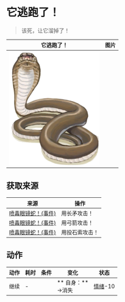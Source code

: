 # 它逃跑了！  
> 该死，让它溜掉了！  
  
  它逃跑了！  |   图片   
 ----  |  ----:   
   |  <img decoding="async" src="Sprite/SpittingCobra.png" href="a.md" style="max-width:300px;max-height:300px;">   
  
## 获取来源  
来源  |  操作  
----  |  ----  
[喷毒眼镜蛇！(事件)](Event_CobraFight.md)  |  用长矛攻击！  
[喷毒眼镜蛇！(事件)](Event_CobraFight.md)  |  用弓箭攻击！  
[喷毒眼镜蛇！(事件)](Event_CobraFight.md)  |  用投石索攻击！  
## 动作  
动作  |  耗时  |  条件  |  变化  |  状态  
----  |  ----  |  ----  |  ----  |  ----  
继续<br>  |  -  |    |  ** 自身：**<br>→消失  |  [情绪](Morale.md)-10  


<script>document.title="它逃跑了！ - 卡牌生存百科 Card Survival Wiki";</script>